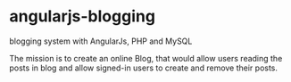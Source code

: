 # angularjs-blogging
blogging system with AngularJs, PHP and MySQL


The mission is to create an online Blog, that would allow users reading the posts in blog and allow signed-in users to create and remove their posts.
